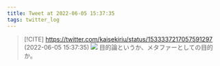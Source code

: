```yaml
---
title: Tweet at 2022-06-05 15:37:35
tags: twitter_log
---
```


> [!CITE] https://twitter.com/kaisekiriu/status/1533337217057591297 (2022-06-05 15:37:35)
> ![](https://twitter.com/kaisekiriu/status/1533337217057591297)
> 目的論というか、メタファーとしての目的か。
